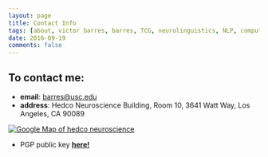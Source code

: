 ```yaml
---
layout: page
title: Contact Info
tags: [about, victor barres, barres, TCG, neurolinguistics, NLP, computational neuroscience, AI, construction grammar]
date: 2016-09-19
comments: false
---
```


## To contact me:
* <b>email</b>: <a href="mailto:barres@usc.edu">barres@usc.edu</a>
* <b>address</b>: Hedco Neuroscience Building, Room 10, 3641 Watt Way, Los Angeles, CA 90089

<a href="https://www.google.com/maps/place/hedco+neuroscience/"><img src="http://maps.googleapis.com/maps/api/staticmap?center=hedco+neuroscience&zoom=12&scale=false&size=600x300&maptype=roadmap&format=png&visual_refresh=true&markers=size:mid%7Ccolor:0xff0000%7Clabel:%7Chedco+neuroscience" alt="Google Map of hedco neuroscience"></a>


* PGP public key <a href="http://www.victorbarres.com/public-key/"><b>here!</b></a>